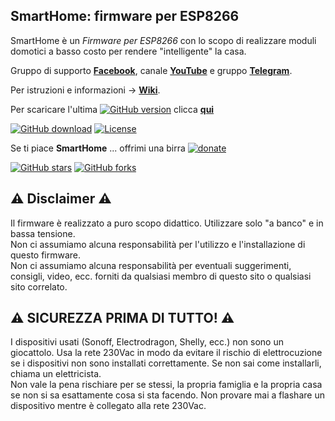 ## SmartHome: firmware per ESP8266
 
SmartHome è un _Firmware per ESP8266_ con lo scopo di realizzare moduli domotici a basso costo per rendere "intelligente" la casa.
  
Gruppo di supporto [**Facebook**](https://www.facebook.com/groups/351472505248816/), canale [**YouTube**](https://www.youtube.com/channel/UCH0nHGMIiRXIqrjvXte5OcA) e gruppo [**Telegram**](https://t.me/joinchat/HDit8BbtVrId4Xh89_gBqw).  

Per istruzioni e informazioni -> [**Wiki**](https://github.com/roncoa/SmartHome/wiki).  

Per scaricare l'ultima [![GitHub version](https://img.shields.io/github/release/roncoa/smarthome.svg)](https://github.com/roncoa/smarthome/releases/latest) clicca [**qui**](https://github.com/roncoa/SmartHome/releases/latest)  

[![GitHub download](https://img.shields.io/github/downloads/roncoa/smarthome/total.svg)](https://github.com/roncoa/smarthome/releases/latest)
[![License](https://img.shields.io/github/license/roncoa/smarthome.svg)](https://github.com/roncoa/smarthome/blob/development/LICENSE.txt) 

Se ti piace **SmartHome** ... offrimi una birra [![donate](https://img.shields.io/badge/donate-PayPal-blue.svg)](https://paypal.me/roncoa)  

[![GitHub stars](https://img.shields.io/github/stars/roncoa/smarthome.svg?style=social&label=Star)](https://github.com/roncoa/smarthome/stargazers)
[![GitHub forks](https://img.shields.io/github/forks/roncoa/smarthome.svg?style=social&label=Fork)](https://github.com/roncoa/smarthome/network)
  
  
## ⚠️ Disclaimer ⚠️
Il firmware è realizzato a puro scopo didattico. Utilizzare solo "a banco" e in bassa tensione.  
Non ci assumiamo alcuna responsabilità per l'utilizzo e l'installazione di questo firmware.  
Non ci assumiamo alcuna responsabilità per eventuali suggerimenti, consigli, video, ecc. forniti da qualsiasi membro di questo sito o qualsiasi sito correlato.  


## ⚠️ **SICUREZZA PRIMA DI TUTTO!** ⚠️  
I dispositivi usati (Sonoff, Electrodragon, Shelly, ecc.) non sono un giocattolo. Usa la rete 230Vac in modo da evitare il rischio di elettrocuzione se i dispositivi non sono installati correttamente. Se non sai come installarli, chiama un elettricista.  
Non vale la pena rischiare per se stessi, la propria famiglia e la propria casa se non si sa esattamente cosa si sta facendo. Non provare mai a flashare un dispositivo mentre è collegato alla rete 230Vac.  
  


